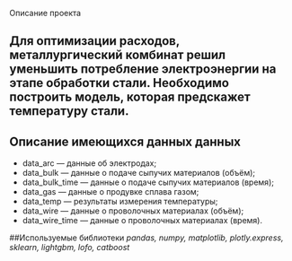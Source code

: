 Описание проекта 

## Для оптимизации расходов, металлургический комбинат решил уменьшить потребление электроэнергии на этапе обработки стали. Необходимо построить модель, которая предскажет температуру стали.

## Описание имеющихся данных данных
- data_arc — данные об электродах;
- data_bulk — данные о подаче сыпучих материалов (объём);
- data_bulk_time — данные о подаче сыпучих материалов (время);
- data_gas — данные о продувке сплава газом;
- data_temp — результаты измерения температуры;
- data_wire — данные о проволочных материалах (объём);
- data_wire_time — данные о проволочных материалах (время).

##Используемые библиотеки 
*pandas, numpy, matplotlib, plotly.express, sklearn, lightgbm, lofo, catboost*
